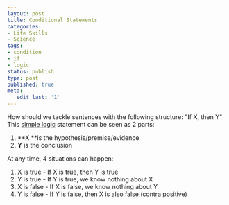 ```yaml
---
layout: post
title: Conditional Statements
categories:
- Life Skills
- Science
tags:
- condition
- if
- logic
status: publish
type: post
published: true
meta:
  _edit_last: '1'
---
```

How should we tackle sentences with the following structure: "If X, then Y" This [simple logic](http://www.math.jhu.edu/~swang/logic.htm) statement can be seen as 2 parts:

1. **X **is the hypothesis/premise/evidence
2. **Y** is the conclusion

At any time, 4 situations can happen:

1. X is true - If X is true, then Y is true
2. Y is true - If Y is true, we know nothing about X
3. X is false - If X is false, we know nothing about Y
4. Y is false - If Y is false, then X is also false (contra positive)
